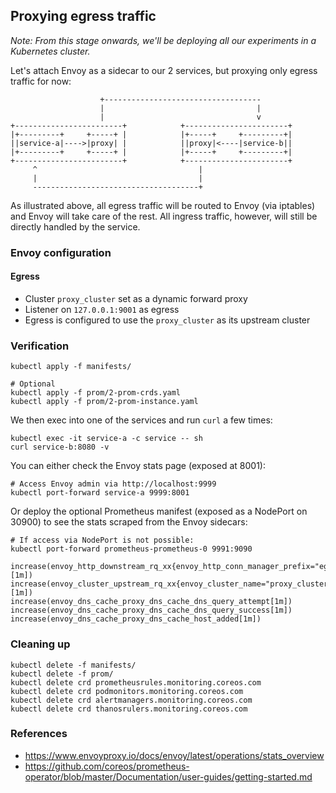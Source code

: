 ## Proxying egress traffic

_Note: From this stage onwards, we'll be deploying all our experiments in a Kubernetes cluster._

Let's attach Envoy as a sidecar to our 2 services, but proxying only egress traffic for now:

```
                    +-----------------------------------
                    |                                  |
                    |                                  v
+------------------------+            +-----------------------+
|+---------+     +-----+ |            |+-----+     +---------+|
||service-a|---->|proxy| |            ||proxy|<----|service-b||
|+---------+     +-----+ |            |+-----+     +---------+|
+------------------------+            +-----------------------+
     ^                                    |
     |                                    |
     -------------------------------------+
```

As illustrated above, all egress traffic will be routed to Envoy (via iptables) and Envoy will take care of the rest. All ingress traffic, however, will still be directly handled by the service.

### Envoy configuration
#### Egress
* Cluster `proxy_cluster` set as a dynamic forward proxy
* Listener on `127.0.0.1:9001` as egress
* Egress is configured to use the `proxy_cluster` as its upstream cluster

### Verification

```
kubectl apply -f manifests/

# Optional
kubectl apply -f prom/2-prom-crds.yaml
kubectl apply -f prom/2-prom-instance.yaml
```

We then exec into one of the services and run `curl` a few times:

```
kubectl exec -it service-a -c service -- sh
curl service-b:8080 -v
```

You can either check the Envoy stats page (exposed at 8001):

```
# Access Envoy admin via http://localhost:9999
kubectl port-forward service-a 9999:8001
```

Or deploy the optional Prometheus manifest (exposed as a NodePort on 30900) to see the stats scraped from the Envoy sidecars:

```
# If access via NodePort is not possible:
kubectl port-forward prometheus-prometheus-0 9991:9090

increase(envoy_http_downstream_rq_xx{envoy_http_conn_manager_prefix="egress_http"}[1m])
increase(envoy_cluster_upstream_rq_xx{envoy_cluster_name="proxy_cluster"}[1m])
increase(envoy_dns_cache_proxy_dns_cache_dns_query_attempt[1m])
increase(envoy_dns_cache_proxy_dns_cache_dns_query_success[1m])
increase(envoy_dns_cache_proxy_dns_cache_host_added[1m])
```

### Cleaning up

```
kubectl delete -f manifests/
kubectl delete -f prom/
kubectl delete crd prometheusrules.monitoring.coreos.com
kubectl delete crd podmonitors.monitoring.coreos.com
kubectl delete crd alertmanagers.monitoring.coreos.com
kubectl delete crd thanosrulers.monitoring.coreos.com
```

### References

* https://www.envoyproxy.io/docs/envoy/latest/operations/stats_overview
* https://github.com/coreos/prometheus-operator/blob/master/Documentation/user-guides/getting-started.md
